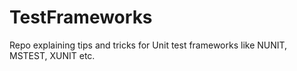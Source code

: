 # TestFrameworks
Repo explaining tips and tricks for Unit test frameworks like NUNIT, MSTEST, XUNIT etc.
